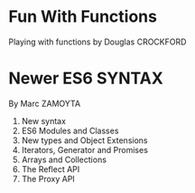 # Fun With Functions

Playing with functions by Douglas CROCKFORD

# Newer ES6 SYNTAX

By Marc ZAMOYTA
<ol>
    <li>New syntax</li>
    <li>ES6 Modules and Classes </li>
    <li>New types and Object Extensions </li>
    <li>Iterators, Generator and Promises</li>
    <li>Arrays and Collections</li>
    <li>The Reflect API</li>
    <li>The Proxy API</li>
</ol>
